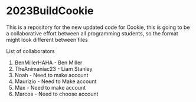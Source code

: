 # 2023BuildCookie
This is a repository for the new updated code for Cookie, this is going to be a collaborative effort between all programming students, so the format might look different between files

List of collaborators
1. BenMillerHAHA - Ben Miller
2. TheAnimaniac23 - Liam Stanley
3. Noah - Need to make account
4. Maurizio - Need to Make account
5.  Max - Need to make account
6.  Marcos - Need to choose account
